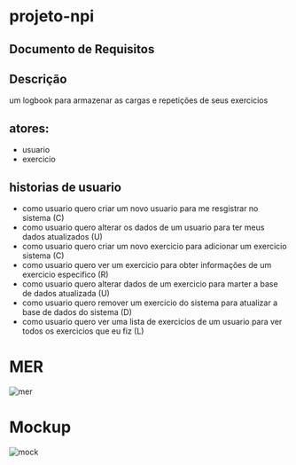 # projeto-npi
## Documento de Requisitos

## Descrição
um logbook para armazenar as cargas e repetições de seus exercicios
## atores:
* usuario
* exercicio

## historias de usuario
* como usuario quero criar um novo usuario para me resgistrar no sistema (C)
* como usuario quero alterar os dados de um usuario para ter meus dados atualizados (U)
* como usuario quero criar um novo exercicio para adicionar um exercicio sistema (C)
* como usuario quero ver um exercicio para obter informações de um exercicio especifico (R)
* como usuario quero alterar dados de um exercicio para marter a base de dados atualizada (U)
* como usuario quero remover um exercicio do sistema para atualizar a base de dados do sistema (D)
* como usuario quero ver uma lista de exercicios de um usuario para ver todos os exercicios que eu fiz (L)

# MER
![mer](https://github.com/ThiagoTharles/projeto-npi/assets/36075093/242f672f-26c3-4016-b666-05ae9e19f992)

# Mockup
![mock](https://github.com/ThiagoTharles/projeto-npi/assets/36075093/96537a79-3521-46fc-9c50-0107607accd7)
